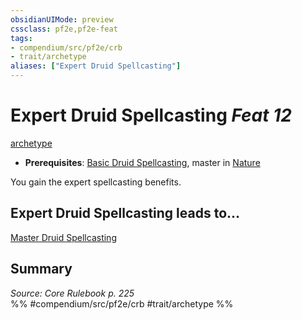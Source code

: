 ```yaml
---
obsidianUIMode: preview
cssclass: pf2e,pf2e-feat
tags:
- compendium/src/pf2e/crb
- trait/archetype
aliases: ["Expert Druid Spellcasting"]
---
```

# Expert Druid Spellcasting  *Feat 12*  
[archetype](archetype.md "Archetype Feat Trait")  

- **Prerequisites**: [Basic Druid Spellcasting](basic-druid-spellcasting.md), master in [Nature](skills.md#Nature)

You gain the expert spellcasting benefits.

## Expert Druid Spellcasting leads to...

[Master Druid Spellcasting](master-druid-spellcasting.md)

## Summary

*Source: Core Rulebook p. 225*  
%% #compendium/src/pf2e/crb #trait/archetype %%